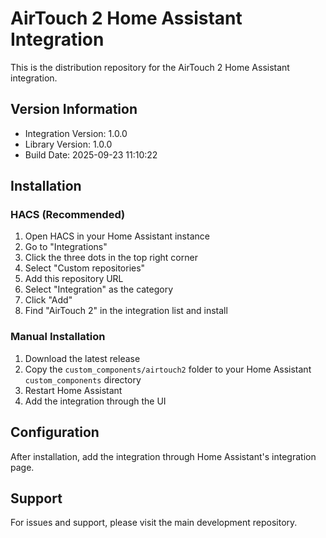 # AirTouch 2 Home Assistant Integration

This is the distribution repository for the AirTouch 2 Home Assistant integration.

## Version Information
- Integration Version: 1.0.0
- Library Version: 1.0.0
- Build Date: 2025-09-23 11:10:22

## Installation

### HACS (Recommended)
1. Open HACS in your Home Assistant instance
2. Go to "Integrations"
3. Click the three dots in the top right corner
4. Select "Custom repositories"
5. Add this repository URL
6. Select "Integration" as the category
7. Click "Add"
8. Find "AirTouch 2" in the integration list and install

### Manual Installation
1. Download the latest release
2. Copy the `custom_components/airtouch2` folder to your Home Assistant `custom_components` directory
3. Restart Home Assistant
4. Add the integration through the UI

## Configuration
After installation, add the integration through Home Assistant's integration page.

## Support
For issues and support, please visit the main development repository.
